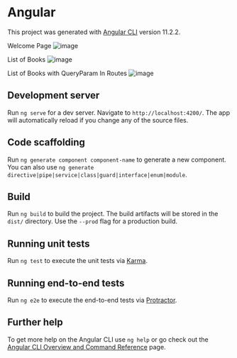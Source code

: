 # Angular

This project was generated with [Angular CLI](https://github.com/angular/angular-cli) version 11.2.2.


Welcome Page
![image](https://user-images.githubusercontent.com/41955105/123557602-70675180-d7af-11eb-81d7-8d79385c638e.png)


List of Books
![image](https://user-images.githubusercontent.com/41955105/123557616-7cebaa00-d7af-11eb-841c-196e6b78161d.png)



List of Books with QueryParam In Routes
![image](https://user-images.githubusercontent.com/41955105/123557632-8f65e380-d7af-11eb-81f1-e8cf4ba86526.png)





## Development server

Run `ng serve` for a dev server. Navigate to `http://localhost:4200/`. The app will automatically reload if you change any of the source files.

## Code scaffolding

Run `ng generate component component-name` to generate a new component. You can also use `ng generate directive|pipe|service|class|guard|interface|enum|module`.

## Build

Run `ng build` to build the project. The build artifacts will be stored in the `dist/` directory. Use the `--prod` flag for a production build.

## Running unit tests

Run `ng test` to execute the unit tests via [Karma](https://karma-runner.github.io).

## Running end-to-end tests

Run `ng e2e` to execute the end-to-end tests via [Protractor](http://www.protractortest.org/).

## Further help

To get more help on the Angular CLI use `ng help` or go check out the [Angular CLI Overview and Command Reference](https://angular.io/cli) page.
